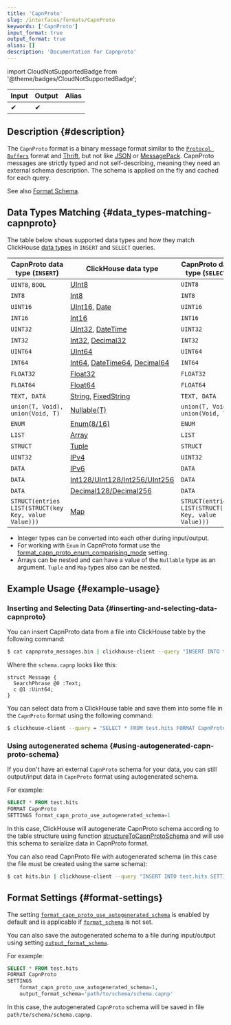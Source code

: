 ```yaml
---
title: 'CapnProto'
slug: /interfaces/formats/CapnProto
keywords: ['CapnProto']
input_format: true
output_format: true
alias: []
description: 'Documentation for Capnproto'
---
```


import CloudNotSupportedBadge from '@theme/badges/CloudNotSupportedBadge';

<CloudNotSupportedBadge/>

| Input | Output | Alias |
|-------|--------|-------|
| ✔     | ✔      |       |

## Description {#description}

The `CapnProto` format is a binary message format similar to the [`Protocol Buffers`](https://developers.google.com/protocol-buffers/) format and [Thrift](https://en.wikipedia.org/wiki/Apache_Thrift), but not like [JSON](./JSON/JSON.md) or [MessagePack](https://msgpack.org/).
CapnProto messages are strictly typed and not self-describing, meaning they need an external schema description. The schema is applied on the fly and cached for each query.

See also [Format Schema](/interfaces/formats/#formatschema).

## Data Types Matching {#data_types-matching-capnproto}

The table below shows supported data types and how they match ClickHouse [data types](/sql-reference/data-types/index.md) in `INSERT` and `SELECT` queries.

| CapnProto data type (`INSERT`)                       | ClickHouse data type                                                                                                                                                           | CapnProto data type (`SELECT`)                       |
|------------------------------------------------------|--------------------------------------------------------------------------------------------------------------------------------------------------------------------------------|------------------------------------------------------|
| `UINT8`, `BOOL`                                      | [UInt8](/sql-reference/data-types/int-uint.md)                                                                                                                         | `UINT8`                                              |
| `INT8`                                               | [Int8](/sql-reference/data-types/int-uint.md)                                                                                                                          | `INT8`                                               |
| `UINT16`                                             | [UInt16](/sql-reference/data-types/int-uint.md), [Date](/sql-reference/data-types/date.md)                                                                     | `UINT16`                                             |
| `INT16`                                              | [Int16](/sql-reference/data-types/int-uint.md)                                                                                                                         | `INT16`                                              |
| `UINT32`                                             | [UInt32](/sql-reference/data-types/int-uint.md), [DateTime](/sql-reference/data-types/datetime.md)                                                             | `UINT32`                                             |
| `INT32`                                              | [Int32](/sql-reference/data-types/int-uint.md), [Decimal32](/sql-reference/data-types/decimal.md)                                                              | `INT32`                                              |
| `UINT64`                                             | [UInt64](/sql-reference/data-types/int-uint.md)                                                                                                                        | `UINT64`                                             |
| `INT64`                                              | [Int64](/sql-reference/data-types/int-uint.md), [DateTime64](/sql-reference/data-types/datetime.md), [Decimal64](/sql-reference/data-types/decimal.md) | `INT64`                                              |
| `FLOAT32`                                            | [Float32](/sql-reference/data-types/float.md)                                                                                                                          | `FLOAT32`                                            |
| `FLOAT64`                                            | [Float64](/sql-reference/data-types/float.md)                                                                                                                          | `FLOAT64`                                            |
| `TEXT, DATA`                                         | [String](/sql-reference/data-types/string.md), [FixedString](/sql-reference/data-types/fixedstring.md)                                                         | `TEXT, DATA`                                         |
| `union(T, Void), union(Void, T)`                     | [Nullable(T)](/sql-reference/data-types/date.md)                                                                                                                       | `union(T, Void), union(Void, T)`                     |
| `ENUM`                                               | [Enum(8/16)](/sql-reference/data-types/enum.md)                                                                                                                        | `ENUM`                                               |
| `LIST`                                               | [Array](/sql-reference/data-types/array.md)                                                                                                                            | `LIST`                                               |
| `STRUCT`                                             | [Tuple](/sql-reference/data-types/tuple.md)                                                                                                                            | `STRUCT`                                             |
| `UINT32`                                             | [IPv4](/sql-reference/data-types/ipv4.md)                                                                                                                              | `UINT32`                                             |
| `DATA`                                               | [IPv6](/sql-reference/data-types/ipv6.md)                                                                                                                              | `DATA`                                               |
| `DATA`                                               | [Int128/UInt128/Int256/UInt256](/sql-reference/data-types/int-uint.md)                                                                                                 | `DATA`                                               |
| `DATA`                                               | [Decimal128/Decimal256](/sql-reference/data-types/decimal.md)                                                                                                          | `DATA`                                               |
| `STRUCT(entries LIST(STRUCT(key Key, value Value)))` | [Map](/sql-reference/data-types/map.md)                                                                                                                                | `STRUCT(entries LIST(STRUCT(key Key, value Value)))` |

- Integer types can be converted into each other during input/output.
- For working with `Enum` in CapnProto format use the [format_capn_proto_enum_comparising_mode](/operations/settings/settings-formats.md/#format_capn_proto_enum_comparising_mode) setting.
- Arrays can be nested and can have a value of the `Nullable` type as an argument. `Tuple` and `Map` types also can be nested.

## Example Usage {#example-usage}

### Inserting and Selecting Data {#inserting-and-selecting-data-capnproto}

You can insert CapnProto data from a file into ClickHouse table by the following command:

```bash
$ cat capnproto_messages.bin | clickhouse-client --query "INSERT INTO test.hits SETTINGS format_schema = 'schema:Message' FORMAT CapnProto"
```

Where the `schema.capnp` looks like this:

```capnp
struct Message {
  SearchPhrase @0 :Text;
  c @1 :Uint64;
}
```

You can select data from a ClickHouse table and save them into some file in the `CapnProto` format using the following command:

```bash
$ clickhouse-client --query = "SELECT * FROM test.hits FORMAT CapnProto SETTINGS format_schema = 'schema:Message'"
```

### Using autogenerated schema {#using-autogenerated-capn-proto-schema}

If you don't have an external `CapnProto` schema for your data, you can still output/input data in `CapnProto` format using autogenerated schema.

For example:

```sql
SELECT * FROM test.hits 
FORMAT CapnProto 
SETTINGS format_capn_proto_use_autogenerated_schema=1
```

In this case, ClickHouse will autogenerate CapnProto schema according to the table structure using function [structureToCapnProtoSchema](/sql-reference/functions/other-functions.md#structure_to_capn_proto_schema) and will use this schema to serialize data in CapnProto format.

You can also read CapnProto file with autogenerated schema (in this case the file must be created using the same schema):

```bash
$ cat hits.bin | clickhouse-client --query "INSERT INTO test.hits SETTINGS format_capn_proto_use_autogenerated_schema=1 FORMAT CapnProto"
```

## Format Settings {#format-settings}

The setting [`format_capn_proto_use_autogenerated_schema`](../../operations/settings/settings-formats.md/#format_capn_proto_use_autogenerated_schema) is enabled by default and is applicable if [`format_schema`](/interfaces/formats#formatschema) is not set.

You can also save the autogenerated schema to a file during input/output using setting [`output_format_schema`](/operations/settings/formats#output_format_schema). 

For example:

```sql
SELECT * FROM test.hits 
FORMAT CapnProto 
SETTINGS 
    format_capn_proto_use_autogenerated_schema=1,
    output_format_schema='path/to/schema/schema.capnp'
```
In this case, the autogenerated `CapnProto` schema will be saved in file `path/to/schema/schema.capnp`.